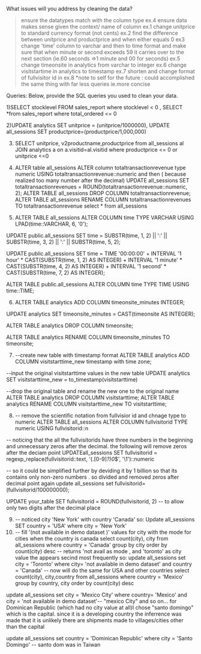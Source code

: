 What issues will you address by cleaning the data?
> ensure the datatypes match with the column type ex.4
> ensure data makes sense given the context/ name of column ex.1
> change unitprice to standard currency format (not cents) ex.2
> find the difference between unitprice and productprice and when either equals 0 ex3
> change 'time' column to varchar and then to time format and make sure that when minute or second exceeds 59 it carries over to the next section (ie.60 seconds =>1 minute and 00 for seconds) ex.5
> change timeonsite in analytics  from varchar to integer ex.6 
> change visitstartime in analytics to timestamp ex.7
> shorten and change format of fullvisitor id in ex.8 *note to self for the future :  could accomplished the same thing with far less queries ie.more concise



Queries:
Below, provide the SQL queries you used to clean your data.

1)SELECT stocklevel FROM sales_report
where stocklevel < 0 ,
SELECT *from sales_report
where total_ordered <=  0 

2)UPDATE analytics
SET unitprice = (unitprice/1000000),
UPDATE all_sessions
SET productprice=(productprice/1,000,000)

3) SELECT unitprice, v2productname,productprice from all_sessions al
JOIN analytics a on a.visitid=al.visitid
where productprice <= 0 or unitprice <=0

4) ALTER table all_sessions
   ALTER column totaltransactionrevenue type  numeric
   USING totaltransactionrevenue::numeric
   and then ( because realized too many number after the decimal)
   UPDATE all_sessions
SET totaltransactionrevenues = ROUND(totaltransactionrevenue::numeric, 2);
ALTER TABLE all_sessions
DROP COLUMN totaltransactionrevenue;
ALTER TABLE all_sessions
RENAME COLUMN totaltransactionrevenues TO totaltransactionrevenue
select * from all_sessions

5) ALTER TABLE all_sessions
ALTER COLUMN time
TYPE VARCHAR
USING LPAD(time::VARCHAR, 6, '0');

UPDATE public.all_sessions
SET time = SUBSTR(time, 1, 2) || ':' || SUBSTR(time, 3, 2) || ':' || SUBSTR(time, 5, 2);

UPDATE public.all_sessions
SET time = TIME '00:00:00' + 
           INTERVAL '1 hour' * CAST(SUBSTR(time, 1, 2) AS INTEGER) +
           INTERVAL '1 minute' * CAST(SUBSTR(time, 4, 2) AS INTEGER) +
           INTERVAL '1 second' * CAST(SUBSTR(time, 7, 2) AS INTEGER);
		 
		   
ALTER TABLE public.all_sessions
ALTER COLUMN time TYPE TIME USING time::TIME;

6) ALTER TABLE analytics ADD COLUMN timeonsite_minutes INTEGER;

UPDATE analytics
SET timeonsite_minutes = CAST(timeonsite AS INTEGER);

ALTER TABLE analytics DROP COLUMN timeonsite;

ALTER TABLE analytics RENAME COLUMN timeonsite_minutes TO timeonsite;

7) --create new table with timestamp format
ALTER TABLE analytics ADD COLUMN visitstarttime_new timestamp with time zone;

--input the original visitstarttime values in the new table
UPDATE analytics
SET visitstarttime_new = to_timestamp(visitstarttime)

--drop the original table and rename the new one to the original name
ALTER TABLE analytics DROP COLUMN visitstarttime;
ALTER TABLE analytics RENAME COLUMN visitstarttime_new TO visitstarttime;

8) -- remove the scientific notation from fullvisior id and chnage type to numeric 
ALTER TABLE all_sessions ALTER COLUMN fullvisitorid TYPE numeric USING fullvisitorid::n

-- noticing that the all the fullvisitorids have three numbers in the beginning and unnecessary zeros after the decimal. the following will remove zeros after the deciam point
UPDATEall_sessions
SET fullvisitorid = regexp_replace(fullvisitorid::text, '(\.[0-9]*?)0*$', '\1')::numeric

-- so it could be simplified further by deviding it by 1 billion so that its contains only non-zero numbers . so divided and removed zeros after decimal point again
update all_sessions
set fullvisitorid=(fullvisitorid/100000000);

UPDATE your_table
SET fullvisitorid = ROUND(fullvisitorid, 2) -- to allow only two digits after the decimal place 

9) -- noticed city 'New York' with country 'Canada' so:
  Update all_sessions 
SET country = 'USA' where city = 'New York'
10) -- fill '(not available in demo dataset )' values for city with the mode for cities when the country is canada
select count(city), city from all_sessions where country = 'Canada' group by city order by count(city) desc -- returns 'not avail as mode , and 'toronto' as city value the appears secind most frequently so:
update all_sessions
set city = 'Toronto' where city= 'not available in demo dataset' and country = 'Canada' 
-- now will do the same for USA and other countries
select count(city), city,country from all_sessions where country = 'Mexico' group by  country, city order by count(city) desc 

update all_sessions
set city = 'Mexico City' where country= 'Mexico' and city = 'not available in demo dataset'-- "mexico City" and so on... for Dominican Republic (which had no city value at all)I chose "santo domingo" which is the capital. since it is a developing country the inferrence was made that it is unlikely there are shipments made to villages/cities other than the capital

update all_sessions set country = 'Dominican Republic' where city = 'Santo Domingo' -- santo dom was in Taiwan





